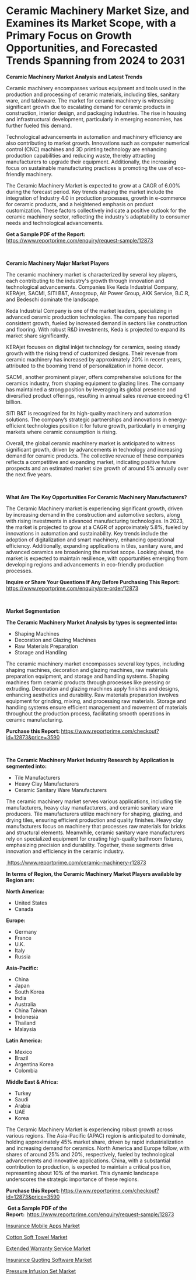 <p><h1>Ceramic Machinery Market Size, and Examines its Market Scope, with a Primary Focus on Growth Opportunities, and Forecasted Trends Spanning from 2024 to 2031</h1></p><p><strong>Ceramic Machinery Market Analysis and Latest Trends</strong></p>
<p><p>Ceramic machinery encompasses various equipment and tools used in the production and processing of ceramic materials, including tiles, sanitary ware, and tableware. The market for ceramic machinery is witnessing significant growth due to escalating demand for ceramic products in construction, interior design, and packaging industries. The rise in housing and infrastructural development, particularly in emerging economies, has further fueled this demand.</p><p>Technological advancements in automation and machinery efficiency are also contributing to market growth. Innovations such as computer numerical control (CNC) machines and 3D printing technology are enhancing production capabilities and reducing waste, thereby attracting manufacturers to upgrade their equipment. Additionally, the increasing focus on sustainable manufacturing practices is promoting the use of eco-friendly machinery.</p><p>The Ceramic Machinery Market is expected to grow at a CAGR of 6.00% during the forecast period. Key trends shaping the market include the integration of Industry 4.0 in production processes, growth in e-commerce for ceramic products, and a heightened emphasis on product customization. These factors collectively indicate a positive outlook for the ceramic machinery sector, reflecting the industry's adaptability to consumer needs and technological advancements.</p></p>
<p><strong>Get a Sample PDF of the Report:&nbsp;</strong> <a href="https://www.reportprime.com/enquiry/request-sample/12873">https://www.reportprime.com/enquiry/request-sample/12873</a></p>
<p>&nbsp;</p>
<p><strong>Ceramic Machinery Major Market Players</strong></p>
<p><p>The ceramic machinery market is characterized by several key players, each contributing to the industry's growth through innovation and technological advancements. Companies like Keda Industrial Company, KERAjet, SACMI, SITI B&T, Assogroup, Air Power Group, AKK Service, B.C.R, and Bedeschi dominate the landscape.</p><p>Keda Industrial Company is one of the market leaders, specializing in advanced ceramic production technologies. The company has reported consistent growth, fueled by increased demand in sectors like construction and flooring. With robust R&D investments, Keda is projected to expand its market share significantly.</p><p>KERAjet focuses on digital inkjet technology for ceramics, seeing steady growth with the rising trend of customized designs. Their revenue from ceramic machinery has increased by approximately 20% in recent years, attributed to the booming trend of personalization in home decor.</p><p>SACMI, another prominent player, offers comprehensive solutions for the ceramics industry, from shaping equipment to glazing lines. The company has maintained a strong position by leveraging its global presence and diversified product offerings, resulting in annual sales revenue exceeding €1 billion.</p><p>SITI B&T is recognized for its high-quality machinery and automation solutions. The company’s strategic partnerships and innovations in energy-efficient technologies position it for future growth, particularly in emerging markets where ceramic consumption is rising.</p><p>Overall, the global ceramic machinery market is anticipated to witness significant growth, driven by advancements in technology and increasing demand for ceramic products. The collective revenue of these companies reflects a competitive and expanding market, indicating positive future prospects and an estimated market size growth of around 5% annually over the next five years.</p></p>
<p>&nbsp;</p>
<p><strong>What Are The Key Opportunities For Ceramic Machinery Manufacturers?</strong></p>
<p><p>The Ceramic Machinery market is experiencing significant growth, driven by increasing demand in the construction and automotive sectors, along with rising investments in advanced manufacturing technologies. In 2023, the market is projected to grow at a CAGR of approximately 5.8%, fueled by innovations in automation and sustainability. Key trends include the adoption of digitalization and smart machinery, enhancing operational efficiency. Additionally, expanding applications in tiles, sanitary ware, and advanced ceramics are broadening the market scope. Looking ahead, the market is expected to maintain resilience, with opportunities emerging from developing regions and advancements in eco-friendly production processes.</p></p>
<p><strong>Inquire or Share Your Questions If Any Before Purchasing This Report:</strong> <a href="https://www.reportprime.com/enquiry/pre-order/12873">https://www.reportprime.com/enquiry/pre-order/12873</a></p>
<p>&nbsp;</p>
<p><strong>Market Segmentation</strong></p>
<p><strong>The Ceramic Machinery Market Analysis by types is segmented into:</strong></p>
<p><ul><li>Shaping Machines</li><li>Decoration and Glazing Machines</li><li>Raw Materials Preparation</li><li>Storage and Handling</li></ul></p>
<p><p>The ceramic machinery market encompasses several key types, including shaping machines, decoration and glazing machines, raw materials preparation equipment, and storage and handling systems. Shaping machines form ceramic products through processes like pressing or extruding. Decoration and glazing machines apply finishes and designs, enhancing aesthetics and durability. Raw materials preparation involves equipment for grinding, mixing, and processing raw materials. Storage and handling systems ensure efficient management and movement of materials throughout the production process, facilitating smooth operations in ceramic manufacturing.</p></p>
<p><strong>Purchase this Report:&nbsp;</strong><a href="https://www.reportprime.com/checkout?id=12873&price=3590">https://www.reportprime.com/checkout?id=12873&price=3590</a></p>
<p>&nbsp;</p>
<p><strong>The Ceramic Machinery Market Industry Research by Application is segmented into:</strong></p>
<p><ul><li>Tile Manufacturers</li><li>Heavy Clay Manufacturers</li><li>Ceramic Sanitary Ware Manufacturers</li></ul></p>
<p><p>The ceramic machinery market serves various applications, including tile manufacturers, heavy clay manufacturers, and ceramic sanitary ware producers. Tile manufacturers utilize machinery for shaping, glazing, and drying tiles, ensuring efficient production and quality finishes. Heavy clay manufacturers focus on machinery that processes raw materials for bricks and structural elements. Meanwhile, ceramic sanitary ware manufacturers rely on specialized equipment for creating high-quality bathroom fixtures, emphasizing precision and durability. Together, these segments drive innovation and efficiency in the ceramic industry.</p></p>
<p><a href="https://www.reportprime.com/ceramic-machinery-r12873">&nbsp;https://www.reportprime.com/ceramic-machinery-r12873</a></p>
<p><strong>In terms of Region, the Ceramic Machinery Market Players available by Region are:</strong></p>
<p>
    <p> <strong> North America: </strong>
        <ul>
            <li>United States</li>
            <li>Canada</li>
        </ul>
        </p> 
    <p> <strong> Europe: </strong>
        <ul>
            <li>Germany</li>
            <li>France</li>
            <li>U.K.</li>
            <li>Italy</li>
            <li>Russia</li>
        </ul>
        </p> 
    <p> <strong> Asia-Pacific: </strong>
        <ul>
            <li>China</li>
            <li>Japan</li>
            <li>South Korea</li>
            <li>India</li>
            <li>Australia</li>
            <li>China Taiwan</li>
            <li>Indonesia</li>
            <li>Thailand</li>
            <li>Malaysia</li>
        </ul>
        </p> 
    <p> <strong> Latin America: </strong>
        <ul>
            <li>Mexico</li>
            <li>Brazil</li>
            <li>Argentina Korea</li>
            <li>Colombia</li>
        </ul>
        </p> 
    <p> <strong> Middle East & Africa: </strong>
        <ul>
            <li>Turkey</li>
            <li>Saudi</li>
            <li>Arabia</li>
            <li>UAE</li>
            <li>Korea</li>
        </ul>
    </p>
    </p>
<p><p>The Ceramic Machinery Market is experiencing robust growth across various regions. The Asia-Pacific (APAC) region is anticipated to dominate, holding approximately 45% market share, driven by rapid industrialization and increasing demand for ceramics. North America and Europe follow, with shares of around 25% and 20%, respectively, fueled by technological advancements and innovative applications. China, with a substantial contribution to production, is expected to maintain a critical position, representing about 10% of the market. This dynamic landscape underscores the strategic importance of these regions.</p></p>
<p><strong>Purchase this Report: </strong><a href="https://www.reportprime.com/checkout?id=12873&price=3590">https://www.reportprime.com/checkout?id=12873&price=3590</a></p>
<p>&nbsp;<strong>Get a Sample PDF of the Report:&nbsp;&nbsp;</strong><a href="https://www.reportprime.com/enquiry/request-sample/12873">https://www.reportprime.com/enquiry/request-sample/12873</a></p>
<p><strong></strong></p>
<p><p><a href="https://medium.com/@alexander.bell98078/market-forecasting-change-global-insurance-mobile-apps-market-dynamics-and-future-trends-bc880d99cda3">Insurance Mobile Apps Market</a></p><p><a href="https://www.linkedin.com/pulse/role-cotton-soft-towel-market-applications-adultchild-types-7a4ne?trackingId=jMYbsIYtQSWNqZUV3%2B4RFg%3D%3D">Cotton Soft Towel Market</a></p><p><a href="https://www.linkedin.com/pulse/analyzing-key-drivers-extended-warranty-service-market-trends-xqdlf?trackingId=S5WCgmD7RtC3nl%2B%2FJpApKg%3D%3D">Extended Warranty Service Market</a></p><p><a href="https://medium.com/@alexander.bell98078/insurance-quoting-software-market-insights-market-products-and-regional-analysis-forecasted-for-c0810d960d36">Insurance Quoting Software Market</a></p><p><a href="https://issuu.com/reportprime-2/docs/pressure-infusion-set-market-size-2_daeff7d9f00b44">Pressure Infusion Set Market</a></p></p>